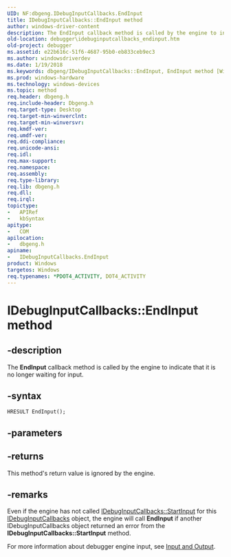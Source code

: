 ```yaml
---
UID: NF:dbgeng.IDebugInputCallbacks.EndInput
title: IDebugInputCallbacks::EndInput method
author: windows-driver-content
description: The EndInput callback method is called by the engine to indicate that it is no longer waiting for input.
old-location: debugger\idebuginputcallbacks_endinput.htm
old-project: debugger
ms.assetid: e22b616c-51f6-4687-95b0-eb833ceb9ec3
ms.author: windowsdriverdev
ms.date: 1/19/2018
ms.keywords: dbgeng/IDebugInputCallbacks::EndInput, EndInput method [Windows Debugging], IDebugInputCallbacks interface, IDebugInputCallbacks interface [Windows Debugging], EndInput method, ComCallbacks_3e06dd1c-483b-4934-83d5-b00241d9d88b.xml, IDebugInputCallbacks, EndInput method [Windows Debugging], EndInput, IDebugInputCallbacks::EndInput, debugger.idebuginputcallbacks_endinput
ms.prod: windows-hardware
ms.technology: windows-devices
ms.topic: method
req.header: dbgeng.h
req.include-header: Dbgeng.h
req.target-type: Desktop
req.target-min-winverclnt: 
req.target-min-winversvr: 
req.kmdf-ver: 
req.umdf-ver: 
req.ddi-compliance: 
req.unicode-ansi: 
req.idl: 
req.max-support: 
req.namespace: 
req.assembly: 
req.type-library: 
req.lib: dbgeng.h
req.dll: 
req.irql: 
topictype: 
-	APIRef
-	kbSyntax
apitype: 
-	COM
apilocation: 
-	dbgeng.h
apiname: 
-	IDebugInputCallbacks.EndInput
product: Windows
targetos: Windows
req.typenames: *PDOT4_ACTIVITY, DOT4_ACTIVITY
---
```


# IDebugInputCallbacks::EndInput method


## -description


The <b>EndInput</b> callback method is called by the engine to indicate that it is no longer waiting for input.


## -syntax


````
HRESULT EndInput();
````


## -parameters





## -returns


This method's return value is ignored by the engine.



## -remarks


Even if the engine has not called <a href="https://msdn.microsoft.com/library/windows/hardware/ff550797">IDebugInputCallbacks::StartInput</a> for this <a href="..\dbgeng\nn-dbgeng-idebuginputcallbacks.md">IDebugInputCallbacks</a> object, the engine will call <b>EndInput</b> if another IDebugInputCallbacks object returned an error from the <b>IDebugInputCallbacks::StartInput</b> method.

For more information about debugger engine input, see <a href="https://msdn.microsoft.com/library/windows/hardware/ff550971">Input and Output</a>.


